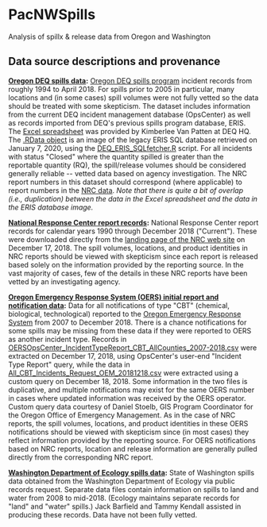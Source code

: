 # PacNWSpills
Analysis of spillx &amp; release data from Oregon and Washington

## Data source descriptions and provenance
**[Oregon DEQ spills data](https://github.com/jamesrco/PacNWSpills/blob/master/data/raw/DEQ/):** [Oregon DEQ spills program](https://www.oregon.gov/deq/Hazards-and-Cleanup/env-cleanup/Pages/Emergency-Response.aspx) incident records from roughly 1994 to April 2018. For spills prior to 2005 in particular, many locations and (in some cases) spill volumes were not fully vetted so the data should be treated with some skepticism. The dataset includes information from the current DEQ incident management database (OpsCenter) as well as records imported from DEQ's previous spills program database, ERIS. The [Excel spreadsheet](https://github.com/jamesrco/PacNWSpills/blob/master/data/raw/DEQ/OregonSpillsData_ERIS_OC_03APR2018.xls) was provided by Kimberlee Van Patten at DEQ HQ. The [.RData object](https://github.com/jamesrco/PacNWSpills/blob/master/data/raw/DEQ/ERIS.DB_20200107.Rdata) is an image of the legacy ERIS SQL database retrieved on January 7, 2020, using the [DEQ_ERIS_SQLfetcher.R](https://github.com/jamesrco/PacNWSpills/blob/master/DEQ_ERIS_SQLfetcher.R) script. For all incidents with status "Closed" where the quantity spilled is greater than the reportable quantity (RQ), the spill/release volumes should be considered generally reliable -- vetted data based on agency investigation. The NRC report numbers in this dataset should correspond (where applicable) to report numbers in the [NRC data](https://github.com/jamesrco/PacNWSpills/tree/master/data/raw/NRC_annual). *Note that there is quite a bit of overlap (i.e., duplication) between the data in the Excel spreadsheet and the data in the ERIS database image.*

**[National Response Center report records](https://github.com/jamesrco/PacNWSpills/tree/master/data/raw/NRC_annual):** National Response Center report records for calendar years 1990 through December 2018 ("Current"). These were downloaded directly from the [landing page of the NRC web site](http://nrc.uscg.mil/) on December 17, 2018. The spill volumes, locations, and product identities in NRC reports should be viewed with skepticism since each report is released based solely on the information provided by the reporting source. In the vast majority of cases, few of the details in these NRC reports have been vetted by an investigating agency.

**[Oregon Emergency Response System (OERS) initial report and notification data](https://github.com/jamesrco/PacNWSpills/tree/master/data/raw/OERS):** Data for all notifications of type "CBT" (chemical, biological, technological) reported to the [Oregon Emergency Response System](https://www.oregon.gov/oem/emops/Pages/OERS.aspx) from 2007 to December 2018. There is a chance notifications for some spills may be missing from these data if they were reported to OERS as another incident type. Records in [OERSOpsCenter_IncidentTypeReport_CBT_AllCounties_2007-2018.csv](https://github.com/jamesrco/PacNWSpills/blob/master/data/raw/OERS/OERSOpsCenter_IncidentTypeReport_CBT_AllCounties_2007-2018.csv) were extracted on December 17, 2018, using OpsCenter's user-end "Incident Type Report" query, while the data in 
[All_CBT_Incidents_Request_OEM_20181218.csv](https://github.com/jamesrco/PacNWSpills/blob/master/data/raw/OERS/All_CBT_Incidents_Request_OEM_20181218.csv) were extracted using a custom query on December 18, 2018. Some information in the two files is duplicative, and multiple notifications may exist for the same OERS number in cases where updated information was received by the OERS operator. Custom query data courtesy of Daniel Stoelb, GIS Program Coordinator for the Oregon Office of Emergency Management. As in the case of NRC reports, the spill volumes, locations, and product identities in these OERS notifications should be viewed with skepticism since (in most cases) they reflect information provided by the reporting source. For OERS notifications based on NRC reports, location and release information are generally pulled directly from the corresponding NRC report.

**[Washington Department of Ecology spills data](https://github.com/jamesrco/PacNWSpills/tree/master/data/raw/WA_ECY):** State of Washington spills data obtained from the Washington Department of Ecology via public records request. Separate data files contain information on spills to land and water from 2008 to mid-2018. (Ecology maintains separate records for "land" and "water" spills.) Jack Barfield and Tammy Kendall assisted in producing these records. Data have not been fully vetted.
